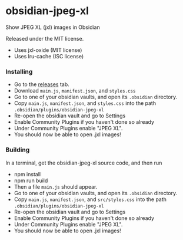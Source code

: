 # obsidian-jpeg-xl

Show JPEG XL (jxl) images in Obsidian

Released under the MIT license.

- Uses jxl-oxide (MIT license)
- Uses lru-cache (ISC license)

### Installing

- Go to the <a href="https://github.com/moltenform/obsidian-jpeg-xl/releases">releases</a> tab.
- Download `main.js`, `manifest.json`, and `styles.css`
- Go to one of your obsidian vaults, and open its `.obsidian` directory.
- Copy `main.js`, `manifest.json`, and `styles.css` into the path `.obsidian/plugins/obsidian-jpeg-xl`
- Re-open the obsidian vault and go to Settings
- Enable Community Plugins if you haven't done so already
- Under Community Plugins enable "JPEG XL".
- You should now be able to open .jxl images!

### Building

In a terminal, get the obsidian-jpeg-xl source code, and then run

- npm install
- npm run build
- Then a file `main.js` should appear.
- Go to one of your obsidian vaults, and open its `.obsidian` directory.
- Copy `main.js`, `manifest.json`, and `src/styles.css` into the path `.obsidian/plugins/obsidian-jpeg-xl`
- Re-open the obsidian vault and go to Settings
- Enable Community Plugins if you haven't done so already
- Under Community Plugins enable "JPEG XL".
- You should now be able to open .jxl images!

